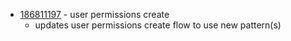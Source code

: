 - [186811197](https://www.pivotaltracker.com/story/show/186811197) - user permissions create
  - updates user permissions create flow to use new pattern(s)

